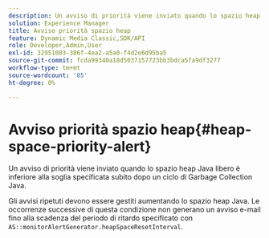 ```yaml
---
description: Un avviso di priorità viene inviato quando lo spazio heap Java libero è inferiore alla soglia specificata subito dopo un ciclo di Garbage Collection Java.
solution: Experience Manager
title: Avviso priorità spazio heap
feature: Dynamic Media Classic,SDK/API
role: Developer,Admin,User
exl-id: 32951003-386f-4ea2-a5a0-f4d2e6d95ba5
source-git-commit: fcda99340a18d5037157723bb3bdca5fa9df3277
workflow-type: tm+mt
source-wordcount: '85'
ht-degree: 0%

---
```


# Avviso priorità spazio heap{#heap-space-priority-alert}

Un avviso di priorità viene inviato quando lo spazio heap Java libero è inferiore alla soglia specificata subito dopo un ciclo di Garbage Collection Java.

Gli avvisi ripetuti devono essere gestiti aumentando lo spazio heap Java. Le occorrenze successive di questa condizione non generano un avviso e-mail fino alla scadenza del periodo di ritardo specificato con `AS::monitorAlertGenerator.heapSpaceResetInterval`.
